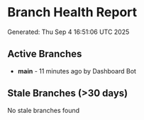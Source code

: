 # Branch Health Report
Generated: Thu Sep  4 16:51:06 UTC 2025

## Active Branches
- **main** - 11 minutes ago by Dashboard Bot

## Stale Branches (>30 days)
No stale branches found
